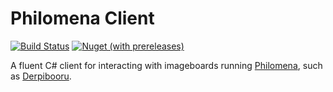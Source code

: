# Philomena Client

[![Build Status](https://travis-ci.com/Sibusten/philomena-client.svg?branch=main)](https://travis-ci.com/Sibusten/philomena-client)
[![Nuget (with prereleases)](https://img.shields.io/nuget/vpre/Sibusten.Philomena.Client)](https://www.nuget.org/packages/Sibusten.Philomena.Client)

A fluent C# client for interacting with imageboards running [Philomena](https://github.com/derpibooru/philomena), such as [Derpibooru](https://derpibooru.org).
